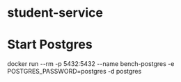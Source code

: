 # student-service
# Start Postgres
docker run --rm -p 5432:5432 --name bench-postgres -e POSTGRES_PASSWORD=postgres -d postgres
